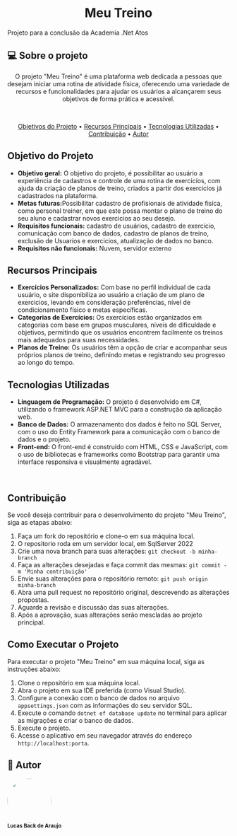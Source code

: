 <h1 align="center">Meu Treino</h1>
Projeto para a conclusão da Academia .Net Atos

## 💻 Sobre o projeto
<p align="center">O projeto "Meu Treino" é uma plataforma web dedicada a pessoas que desejam iniciar uma rotina de atividade física, oferecendo uma variedade 
  de recursos e funcionalidades para ajudar os usuários a alcançarem seus objetivos de forma prática e acessível.</p>


<br/>

<p align="center">
<a href="#objetivo">Objetivos do Projeto</a> •
 <a href="#recursosPrincipais">Recursos Principais</a> •
 <a href="#tecnologia">Tecnologias Utilizadas</a> • 
 <a href="#contribuicao">Contribuição</a> •  
 <a href="#-autor">Autor</a>
</p>

<h2 id="objetivo">Objetivo do Projeto</h2>
<ul>
  <li><strong> Objetivo geral:</strong> O objetivo do projeto, é possibilitar ao usuário a experiência de cadastros e controle de uma rotina de exercicíos, com ajuda da criação de planos de treino, criados a partir dos exercicíos já cadastrados na plataforma.</li>
  <li><strong>Metas futuras:</strong>Possibilitar cadastro de profisionais de atividade fisíca, como personal treiner, em que este possa montar o plano de treino do seu aluno e cadastrar novos exercicios ao seu desejo.</li>
  <li><strong>Requisitos funcionais:</strong> cadastro de usuários, cadastro de exercício, comunicação com banco de dados, cadastro de planos de treino, exclusão de Usuarios e exercicios, atualização de dados no banco. </li>
  <li><strong>Requisitos não funcionais:</strong> Nuvem, servidor externo</li>	  
    
</ul>

<h2 id="recursosPrincipais">Recursos Principais</h2>
<ul>
  <li><strong>Exercícios Personalizados:</strong> Com base no perfil individual de cada usuário, o site disponibiliza ao usuário a criação de um plano de exercicios, levando em consideração preferências, nível de condicionamento físico e metas específicas.</li>
  <li><strong>Categorias de Exercícios:</strong> Os exercícios estão organizados em categorias com base em grupos musculares, níveis de dificuldade e objetivos, permitindo que os usuários encontrem facilmente os treinos mais adequados para suas necessidades.</li>
  <li><strong>Planos de Treino:</strong> Os usuários têm a opção de criar e acompanhar seus próprios planos de treino, definindo metas e registrando seu progresso ao longo do tempo.</li>  
</ul>

<h2 id="tecnologia">Tecnologias Utilizadas</h2>

<ul>
  <li><strong>Linguagem de Programação:</strong> O projeto é desenvolvido em C#, utilizando o framework ASP.NET MVC para a construção da aplicação web.</li>
  <li><strong>Banco de Dados:</strong> O armazenamento dos dados é feito no SQL Server, com o uso do Entity Framework para a comunicação com o banco de dados e o projeto.</li>
  <li><strong>Front-end:</strong> O front-end é construído com HTML, CSS e JavaScript, com o uso de bibliotecas e frameworks como Bootstrap para garantir uma interface responsiva e visualmente agradável.</li>
</ul>
<br/>

<h2 id="contribuicao">Contribuição</h2>

<p>Se você deseja contribuir para o desenvolvimento do projeto "Meu Treino", siga as etapas abaixo:</p>

<ol>
  <li>Faça um fork do repositório e clone-o em sua máquina local.</li>
  <li>O repositorio roda em um servidor local, em SqlServer 2022</li>
  <li>Crie uma nova branch para suas alterações: <code>git checkout -b minha-branch</code></li>
  <li>Faça as alterações desejadas e faça commit das mesmas: <code>git commit -m 'Minha contribuição'</code></li>
  <li>Envie suas alterações para o repositório remoto: <code>git push origin minha-branch</code></li>
  <li>Abra uma pull request no repositório original, descrevendo as alterações propostas.</li>
  <li>Aguarde a revisão e discussão das suas alterações.</li>
  <li>Após a aprovação, suas alterações serão mescladas ao projeto principal.</li>
</ol>


<h2 id="como_executar-projeto">Como Executar o Projeto</h2>

<p>Para executar o projeto "Meu Treino" em sua máquina local, siga as instruções abaixo:</p>

<ol>
  <li>Clone o repositório em sua máquina local.</li>
  <li>Abra o projeto em sua IDE preferida (como Visual Studio).</li>
  <li>Configure a conexão com o banco de dados no arquivo <code>appsettings.json</code> com as informações do seu servidor SQL.</li>
  <li>Execute o comando <code>dotnet ef database update</code> no terminal para aplicar as migrações e criar o banco de dados.</li>
  <li>Execute o projeto.</li>
  <li>Acesse o aplicativo em seu navegador através do endereço <code>http://localhost:porta</code>.</li>  	
</ol>

<h2> 🦸 Autor </h2>
 <img style="border-radius: 50%;" src="https://avatars.githubusercontent.com/u/113467764?v=4" width="100px;" alt=""/>
<br />
 <sub><b>Lucas Back de Araujo</b></sub></a> <a href="https://github.com/LucasBackA)](https://github.com/LucasBackAr" title="Github"></a>
 <br />

